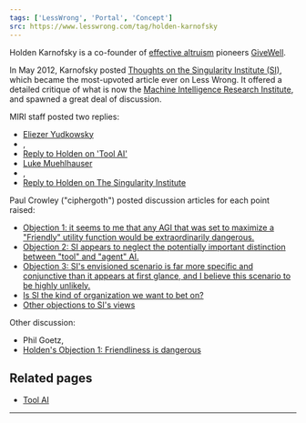```yaml
---
tags: ['LessWrong', 'Portal', 'Concept']
src: https://www.lesswrong.com/tag/holden-karnofsky
---
```


Holden Karnofsky is a co-founder of [effective altruism](https://www.lesswrong.com/tag/effective-altruism) pioneers [GiveWell](https://www.lesswrong.com/tag/givewell).

In May 2012, Karnofsky posted [Thoughts on the Singularity Institute (SI)](http://lesswrong.com/lw/cbs/thoughts_on_the_singularity_institute_si/), which became the most-upvoted article ever on Less Wrong. It offered a detailed critique of what is now the [Machine Intelligence Research Institute](https://www.lesswrong.com/tag/machine-intelligence-research-institute-miri), and spawned a great deal of discussion.

MIRI staff posted two replies:

- [Eliezer Yudkowsky](https://www.lesswrong.com/tag/eliezer-yudkowsky)
- , 
- [Reply to Holden on 'Tool AI'](http://lesswrong.com/lw/cze/reply_to_holden_on_tool_ai/)
- [Luke Muehlhauser](https://www.lesswrong.com/tag/luke-muehlhauser)
- , 
- [Reply to Holden on The Singularity Institute](http://lesswrong.com/lw/di4/reply_to_holden_on_the_singularity_institute/)

Paul Crowley ("ciphergoth") posted discussion articles for each point raised:

- [Objection 1: it seems to me that any AGI that was set to maximize a "Friendly" utility function would be extraordinarily dangerous.](http://lesswrong.com/lw/cck/holden_karnofskys_singularity_institute_objection/)
- [Objection 2: SI appears to neglect the potentially important distinction between "tool" and "agent" AI.](http://lesswrong.com/lw/ccl/holden_karnofskys_singularity_institute_objection/)
- [Objection 3: SI's envisioned scenario is far more specific and conjunctive than it appears at first glance, and I believe this scenario to be highly unlikely.](http://lesswrong.com/lw/ccm/holden_karnofskys_singularity_institute_objection/)
- [Is SI the kind of organization we want to bet on?](http://lesswrong.com/lw/cco/holden_karnofskys_singularity_institute_critique/)
- [Other objections to SI's views](http://lesswrong.com/lw/ccn/holden_karnofskys_singularity_institute_critique/)

Other discussion:

- Phil Goetz, 
- [Holden's Objection 1: Friendliness is dangerous](http://lesswrong.com/lw/chk/holdens_objection_1_friendliness_is_dangerous/)

## Related pages
- [Tool AI](https://www.lesswrong.com/tag/tool-ai)



---

